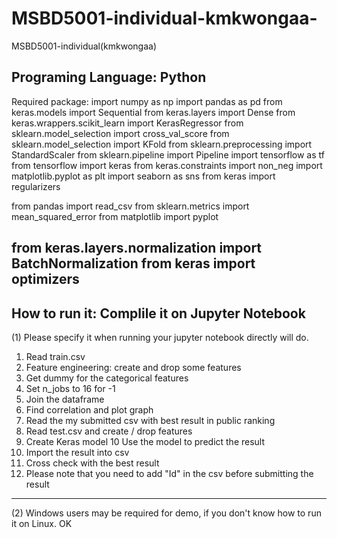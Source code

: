 # MSBD5001-individual-kmkwongaa-
MSBD5001-individual(kmkwongaa)

Programing Language: Python
--------------------------------------------------------------------------------

Required package:
import numpy as np
import pandas as pd
from keras.models import Sequential
from keras.layers import Dense
from keras.wrappers.scikit_learn import KerasRegressor
from sklearn.model_selection import cross_val_score
from sklearn.model_selection import KFold
from sklearn.preprocessing import StandardScaler
from sklearn.pipeline import Pipeline
import tensorflow as tf
from tensorflow import keras
from keras.constraints import non_neg
import matplotlib.pyplot as plt
import seaborn as sns
from keras import regularizers

from pandas import read_csv
from sklearn.metrics import mean_squared_error
from matplotlib import pyplot

from keras.layers.normalization import BatchNormalization
from keras import optimizers
----------------------------------------------------------------------------

How to run it:
Complile it on Jupyter Notebook
----------------------------------------------------------------------------

(1) Please specify it when running your jupyter notebook directly will do. 
1. Read train.csv
2. Feature engineering: create and drop some features
3. Get dummy for the categorical features
4. Set n_jobs to 16 for -1
5. Join the dataframe
6. Find correlation and plot graph
7. Read the my submitted csv with best result in public ranking
8. Read test.csv and create / drop features
9. Create Keras model
10 Use the model to predict the result
11. Import the result into csv
12. Cross check with the best result
13. Please note that you need to add "Id" in the csv before submitting the result
----------------------------------------------------------------------------

(2) Windows users may be required for demo, if you don't know how to run it on Linux.
OK


